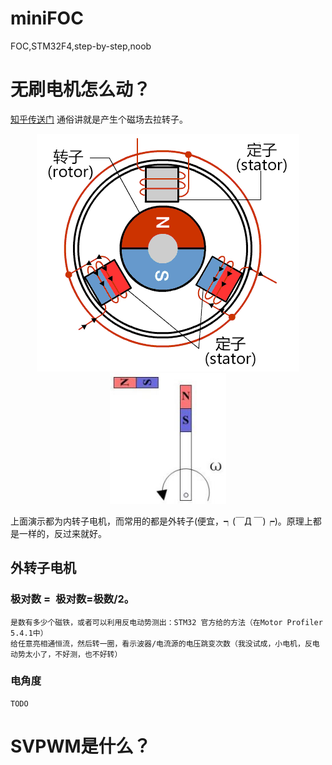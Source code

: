 # miniFOC
FOC,STM32F4,step-by-step,noob

# 无刷电机怎么动？

[知乎传送门](https://www.zhihu.com/search?q=%E6%97%A0%E5%88%B7%E7%94%B5%E6%9C%BA%E5%8E%9F%E7%90%86&utm_content=search_suggestion&type=content
)
通俗讲就是产生个磁场去拉转子。
<div align=center><img src="https://github.com/CXianRen/miniFOC/blob/master/img/BLDC原理.gif"/></div>
<div align=center><img src="https://github.com/CXianRen/miniFOC/blob/master/img/q轴磁场.png"/></div>

上面演示都为内转子电机，而常用的都是外转子(便宜，┑(￣Д ￣)┍)。原理上都是一样的，反过来就好。

## 外转子电机
### 极对数 = 极对数=极数/2。 
    是数有多少个磁铁，或者可以利用反电动势测出：STM32 官方给的方法（在Motor Profiler 5.4.1中）
    给任意亮相通恒流，然后转一圈，看示波器/电流源的电压跳变次数（我没试成，小电机，反电动势太小了，不好测，也不好转）
### 电角度 
    TODO

# SVPWM是什么？

